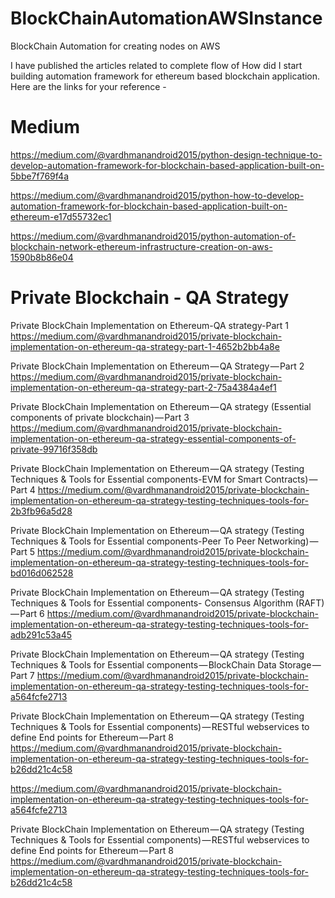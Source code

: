 # BlockChainAutomationAWSInstance
BlockChain Automation for creating nodes on AWS

I have published the articles related to complete flow of How did I start building automation framework for ethereum based blockchain application. Here are the links for your reference - 

# Medium
https://medium.com/@vardhmanandroid2015/python-design-technique-to-develop-automation-framework-for-blockchain-based-application-built-on-5bbe7f769f4a 

https://medium.com/@vardhmanandroid2015/python-how-to-develop-automation-framework-for-blockchain-based-application-built-on-ethereum-e17d55732ec1

https://medium.com/@vardhmanandroid2015/python-automation-of-blockchain-network-ethereum-infrastructure-creation-on-aws-1590b8b86e04

# Private Blockchain - QA Strategy
Private BlockChain Implementation on Ethereum-QA strategy-Part 1
https://medium.com/@vardhmanandroid2015/private-blockchain-implementation-on-ethereum-qa-strategy-part-1-4652b2bb4a8e

Private BlockChain Implementation on Ethereum — QA Strategy — Part 2
https://medium.com/@vardhmanandroid2015/private-blockchain-implementation-on-ethereum-qa-strategy-part-2-75a4384a4ef1

Private BlockChain Implementation on Ethereum — QA strategy (Essential components of private blockchain) — Part 3
https://medium.com/@vardhmanandroid2015/private-blockchain-implementation-on-ethereum-qa-strategy-essential-components-of-private-99716f358db

Private BlockChain Implementation on Ethereum — QA strategy (Testing Techniques & Tools for Essential components-EVM for Smart Contracts) — Part 4
https://medium.com/@vardhmanandroid2015/private-blockchain-implementation-on-ethereum-qa-strategy-testing-techniques-tools-for-2b3fb96a5d28

Private BlockChain Implementation on Ethereum — QA strategy (Testing Techniques & Tools for Essential components-Peer To Peer Networking) — Part 5
https://medium.com/@vardhmanandroid2015/private-blockchain-implementation-on-ethereum-qa-strategy-testing-techniques-tools-for-bd016d062528

Private BlockChain Implementation on Ethereum — QA strategy (Testing Techniques & Tools for Essential components- Consensus Algorithm (RAFT) — Part 6
https://medium.com/@vardhmanandroid2015/private-blockchain-implementation-on-ethereum-qa-strategy-testing-techniques-tools-for-adb291c53a45

Private BlockChain Implementation on Ethereum — QA strategy (Testing Techniques & Tools for Essential components — BlockChain Data Storage — Part 7
https://medium.com/@vardhmanandroid2015/private-blockchain-implementation-on-ethereum-qa-strategy-testing-techniques-tools-for-a564fcfe2713

Private BlockChain Implementation on Ethereum — QA strategy (Testing Techniques & Tools for Essential components) — RESTful webservices to define End points for Ethereum — Part 8
https://medium.com/@vardhmanandroid2015/private-blockchain-implementation-on-ethereum-qa-strategy-testing-techniques-tools-for-b26dd21c4c58

https://medium.com/@vardhmanandroid2015/private-blockchain-implementation-on-ethereum-qa-strategy-testing-techniques-tools-for-a564fcfe2713

Private BlockChain Implementation on Ethereum — QA strategy (Testing Techniques & Tools for Essential components) — RESTful webservices to define End points for Ethereum — Part 8
https://medium.com/@vardhmanandroid2015/private-blockchain-implementation-on-ethereum-qa-strategy-testing-techniques-tools-for-b26dd21c4c58
